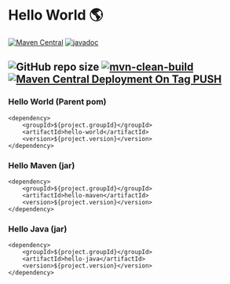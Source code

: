 # Hello World 🌎

[![Maven Central](https://maven-badges.herokuapp.com/maven-central/com.github.ershakiransari/hello-world/badge.svg)](https://maven-badges.herokuapp.com/maven-central/com.github.ershakiransari/hello-world)
[![javadoc](https://javadoc.io/badge2/com.github.ershakiransari/hello-java/javadoc.svg)](https://javadoc.io/doc/com.github.ershakiransari/hello-java)

![GitHub repo size](https://img.shields.io/github/repo-size/ershakiransari/hello-world?color=g&label=Repo%20Size&logo=github)
[![mvn-clean-build](https://github.com/ErShakirAnsari/hello-world/actions/workflows/mvn-clean-build.yml/badge.svg)](https://github.com/ErShakirAnsari/hello-world/actions/workflows/mvn-clean-build.yml)
[![Maven Central Deployment On Tag PUSH](https://github.com/ErShakirAnsari/hello-world/actions/workflows/publish-to-maven-central-with-tag.yml/badge.svg)](https://github.com/ErShakirAnsari/hello-world/actions/workflows/publish-to-maven-central-with-tag.yml)
---

### Hello World (Parent pom)

```
<dependency>
    <groupId>${project.groupId}</groupId>
    <artifactId>hello-world</artifactId>
    <version>${project.version}</version>
</dependency>
```

### Hello Maven (jar)

```
<dependency>
    <groupId>${project.groupId}</groupId>
    <artifactId>hello-maven</artifactId>
    <version>${project.version}</version>
</dependency>
```

### Hello Java (jar)

```
<dependency>
    <groupId>${project.groupId}</groupId>
    <artifactId>hello-java</artifactId>
    <version>${project.version}</version>
</dependency>
```